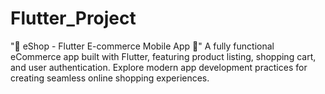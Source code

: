 # Flutter_Project

"📱 eShop - Flutter E-commerce Mobile App 🚀"
A fully functional eCommerce app built with Flutter, featuring product listing, shopping cart, and user authentication. Explore modern app development practices for creating seamless online shopping experiences.
